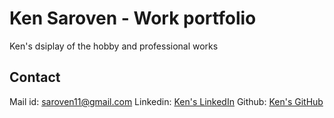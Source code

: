 # Ken Saroven - Work portfolio

Ken's dsiplay of the hobby and professional works 

## Contact

Mail id: [saroven11@gmail.com](mailto:saroven11@gmail.com)
Linkedin: [Ken's LinkedIn](https://www.linkedin.com/in/ken-saroven/)
Github: [Ken's GitHub](https://github.com/Kensaroven)

